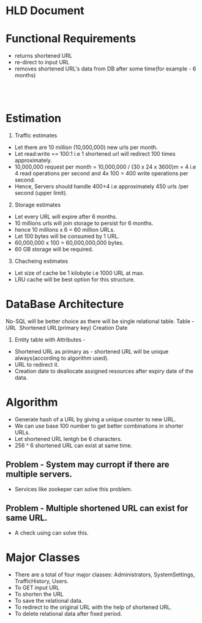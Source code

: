 # HLD Document 

# Functional Requirements
* returns shortened URL 
* re-direct to input URL 
* removes shortened URL's data from DB after some time(for example - 6 months) 
<br>
<br>

# Estimation
1. Traffic estimates     
* Let there are 10 million (10,000,000) new urls per month.
* Let read:write == 100:1 i.e 1 shortened url will redirect 100 times approximately.
* 10,000,000 request per month = 10,000,000 / (30 x 24 x 3600)m = 4 i.e 4 read operations per second and 4x 100 = 400 write operations per second.
* Hence, Servers should handle 400+4 i.e approximately 450 urls /per second (upper limit).

2. Storage estimates 
* Let every URL will expire after 6 months.
* 10 millions urls will join storage to persist for 6 months.
* hence 10 millions x 6 = 60 million URLs.
* Let 100 bytes will be consumed by 1 URL.
* 60,000,000 x 100 = 60,000,000,000 bytes.
* 60 GB storage will be required.

3. Chacheing estimates 
* Let size of cache be 1 kilobyte i.e 1000 URL at max.
* LRU cache will be best option for this structure.

# DataBase Architecture
​​​​​​No-SQL will be better choice as there will be single relational table.
Table - 
URL 	Shortened URL(primary key)	Creation Date

1. Entity table with Attributes - 
* Shortened URL as primary as - shortened URL will be unique always(according to algorithm used).
* URL to redirect it.
* Creation date to deallocate assigned resources after expiry date of the data. 

# Algorithm 
* Generate hash of a URL by giving a unique counter to new URL. 
* We can use base 100 number to get better combinations in shorter URLs.
* Let shortened URL lentgh be 6 characters.
* 256 ^ 6 shortened URL can exist at same time.
## Problem - System may curropt if there are multiple servers.
* Services like zookeper can solve this problem.
## Problem - Multiple shortened URL can exist for same URL.
* A check using <set> can solve this. 

# Major Classes 
* There are a total of four major classes: Administrators, SystemSettings, TrafficHistory, Users. 
* To GET input URL
* To shorten the URL
* To save the relational data.
* To redirect to the original URL with the help of shortened URL.
* To delete relational data after fixed period.